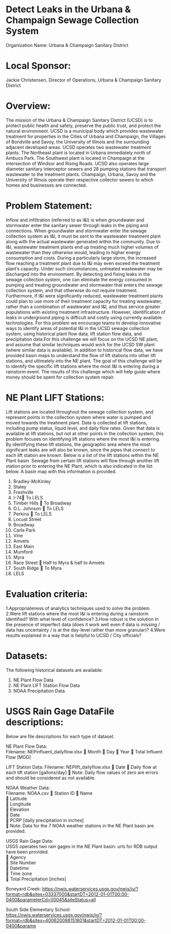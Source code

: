# Detect  Leaks  in  the  Urbana  &  Champaign  Sewage  Collection  System

Organization  Name:  Urbana  &  Champaign  Sanitary  District  

# Local  Sponsor:  
Jackie  Christensen,  Director  of  Operations,  Urbana  &  Champaign  Sanitary  District 

# Overview:
The  mission  of  the  Urbana  &  Champaign  Sanitary  District  (UCSD)  is  to  protect  public  health  and  safety,  preserve  the  public  trust,  and  protect  the  natural  environment.  UCSD  is  a  municipal  body  which  provides  wastewater  treatment  for  properties  in  the  Cities  of  Urbana  and  Champaign,  the  Villages  of  Bondville  and  Savoy,  the  University  of  Illinois  and  the  surrounding  adjacent  developed  areas.    UCSD  operates  two  wastewater  treatment  plants.  The  Northeast  plant  is  located  in  Urbana  immediately  north  of  Ambucs  Park.  The  Southwest  plant  is  located  in  Champaign  at  the  intersection  of  Windsor  and  Rising  Roads.  UCSD  also  operates  large  diameter  sanitary  interceptor  sewers  and  28  pumping  stations  that  transport  wastewater  to  the  treatment  plants.  Champaign,  Urbana,  Savoy  and  the  University  of  Illinois  operate  their  respective  collector  sewers  to  which  homes  and  businesses  are  connected.

# Problem  Statement:
Inflow  and  infiltration  (referred  to  as  I&I)  is  when  groundwater  and  stormwater  enter  the  sanitary  sewer  through  leaks  in  the  piping  and  connections.      When  groundwater  and  stormwater  enter  the  sewage  collection  system  as  I&I,  it  must  be  sent  to  the  wastewater  treatment  plant  along  with  the  actual  wastewater  generated  within  the  community.    Due  to  I&I,  wastewater  treatment  plants  end  up  treating  much  higher  volumes  of  wastewater  than  they  otherwise  would,  leading  to  higher  energy  consumption  and  costs.    During  a  particularly  large  storm,  the  increased  flow  reaching  a  treatment  plant  due  to  I&I  may  even  exceed  the  treatment  plant’s  capacity.  Under  such  circumstances,  untreated  wastewater  may  be  discharged  into  the  environment.      By  detecting  and  fixing  leaks  in  the  sewage  collection  system,  one  can  eliminate  the  energy  consumed  in  pumping  and  treating  groundwater  and  stormwater  that  enters  the  sewage  collection  system,  and  that  otherwise  do  not  require  treatment.      Furthermore,  if  I&I  were  significantly  reduced,  wastewater  treatment  plants  could  plan  to  use  more  of  their  treatment  capacity  for  treating  wastewater,  rather  than  a  combination  of  wastewater  and  I&I,  and  thus  service  greater  populations  with  existing  treatment  infrastructure.    However,  identification  of  leaks  in  underground  piping  is  difficult  and  costly  using  currently  available  technologies.      For  this  problem  we  encourage  teams  to  develop  innovative  ways  to  identify  areas  of  potential  I&I  in  the  UCSD  sewage  collection  system,  using  historical  plant  flow  data,  lift  station  flow  data,  and  precipitation  data.For  this  challenge  we  will  focus  on  the  UCSD  NE  plant,  and  assume  that  similar  techniques  would  work  for  the  UCSD  SW  plant  (where  similar  data  is  available).  In  addition  to  historical  flow  data,  we  have  provided  basin  maps  to  understand  the  flow  of  lift  stations  into  other  lift  stations,  and  ultimately  into  the  NE  plant.    The  goal  of  this  challenge  will  be  to  identify  the  specific  lift  stations  where  the  most  I&I  is  entering  during  a  rainstorm  event.    The  results  of  this  challenge  which  will  help  guide    where    money  should  be  spent  for  collection  system  repair. 

# NE  Plant  LIFT  Stations: 
Lift  stations  are  located  throughout  the  sewage  collection  system,  and  represent  points  in  the  collection  system  where  water  is  pumped  and  moved  towards  the  treatment  plant.    Data  is  collected  at  lift  stations,  including  pump  status,  liquid  level,  and  daily  flow  rates.    Given  that  data  is  available  at  lift  stations,  but  not  at  other  points  in  the  collection  system,  this  problem  focuses  on  identifying  lift  stations  where  the  most  I&I  is  entering.    By  identifying  these  lift  stations,  the  geographic  area  where  the  most  significant  leaks  are  will  also  be  known,  since  the  pipes  that  connect  to  each  lift  station  are  known.    Below  is  a  list  of  the  lift  stations  within  the  NE  Plant  basin.    Sewage  from  certain  lift  stations  will  flow  through  another  lift  station  prior  to  entering  the  NE  Plant,  which  is  also  indicated  in  the  list  below.    A  basin  map  with  this  information  is  provided. 

1.  Bradley-McKinley 
2.  Staley 
3.  Freshville
4.  I-74  To  LELS  
5.  Timber  Hills    To  Broadway
6.  O.L.  Johnson    To  LELS 
7.  Perkins    To  LELS  
8.  Locust  Street  
9.  Broadway 
10.  Carle  Park
11.  Vine 
12.  Amvets 
13.  East  Main 
14.  Mumford 
15.  Myra  
16.  Race  Street    Half  to  Myra  &  half  to  Amvets  
17.  South  Ridge    To  Myra
18.  LELS

# Evaluation  criteria:
1.Appropriateness  of  analytics  techniques  used  to  solve  the  problem.
2.Were  lift  stations  where  the  most  I&I  is  entering  during  a  rainstorm  identified?    With  what  level  of  confidence?
3.How  robust  is  the  solution  in  the  presence  of  imperfect  data  (does  it  work  well  even  if  data  is  missing  /  data  has  uncertainty  /  is  at  the  day-level  rather  than  more  granular)?
4.Were  results  explained  in  a  way  that  is  helpful  to  UCSD  /  City officials?

# Datasets:
The  following  historical  datasets  are  available: 
1.  NE  Plant  Flow  Data
2.  NE  Plant  LIFT  Station  Flow  Data
3.  NOAA  Precipitation  Data  

# USGS  Rain  Gage  DataFile  descriptions:  
Below  are  file  descriptions  for  each  type  of  dataset.

NE  Plant  Flow  Data:    
Filename: NEPinfluent_dailyflow.xlsx
  Month 
  Day 
  Year 
  Total  Influent  Flow  [MGD]  

LIFT  Station  Data:
Filename: NEPlift_dailyflow.xlsx 
  Date
  Daily  flow  at  each  lift  station  [gallons/day] 
  Note:  Daily  flow  values  of  zero  are  errors  and  should  be  considered  as  not  available.  

NOAA  Weather  Data:  
Filename:  NOAA.csv
  Station  ID
  Name  
  Latitude  
  Longitude  
  Elevation  
  Date  
  PCRP  [daily  precipitation  in  inches]  
  Note:  Data  for  the  7  NOAA  weather  stations  in  the  NE  Plant  basin  are  provided.  

USGS  Rain  Gage  Data:  
USGS  operates  two  rain  gages  in  the  NE  Plant  basin:  urls  for  RDB  output  have  been  provided.  
  Agency  
  Site  Number  
  Datetime  
  Time  zone  
  Total  Precipitation  [inches]  

Boneyard  Creek:  https://nwis.waterservices.usgs.gov/nwis/iv/?format=rdb&sites=03337000&startDT=2012-01-01T00:00-0400&parameterCd=00045&siteStatus=all  

South  Side  Elementary  School:  https://nwis.waterservices.usgs.gov/nwis/iv/?format=rdb&sites=400620088151801&startDT=2012-01-01T00:00-0400&parame
